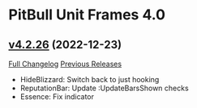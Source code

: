# PitBull Unit Frames 4.0

## [v4.2.26](https://github.com/nebularg/PitBull4/tree/v4.2.26) (2022-12-23)
[Full Changelog](https://github.com/nebularg/PitBull4/compare/v4.2.25...v4.2.26) [Previous Releases](https://github.com/nebularg/PitBull4/releases)

- HideBlizzard: Switch back to just hooking  
- ReputationBar: Update :UpdateBarsShown checks  
- Essence: Fix indicator  
